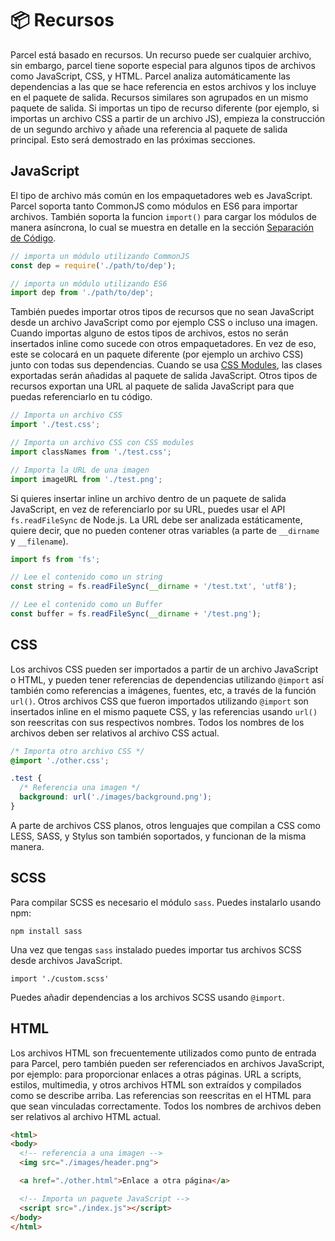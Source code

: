 # 📦 Recursos

Parcel está basado en recursos. Un recurso puede ser cualquier archivo, sin embargo, parcel tiene soporte especial para algunos tipos de archivos como JavaScript, CSS, y HTML. Parcel analiza automáticamente las dependencias a las que se hace referencia en estos archivos y los incluye en el paquete de salida. Recursos similares son agrupados en un mismo paquete de salida. Si importas un tipo de recurso diferente (por ejemplo, si importas un archivo CSS a partir de un archivo JS), empieza la construcción de un segundo archivo y añade una referencia al paquete de salida principal. Esto será demostrado en las próximas secciones.

## JavaScript

El tipo de archivo más común en los empaquetadores web es JavaScript. Parcel soporta tanto CommonJS como módulos en ES6 para importar archivos. También soporta la funcion `import()` para cargar los módulos de manera asíncrona, lo cual se muestra en detalle en la sección [Separación de Código](code_splitting.html).

```javascript
// importa un módulo utilizando CommonJS
const dep = require('./path/to/dep');

// importa un módulo utilizando ES6
import dep from './path/to/dep';
```

También puedes importar otros tipos de recursos que no sean JavaScript desde un archivo JavaScript como por ejemplo CSS o incluso una imagen. Cuando importas alguno de estos tipos de archivos, estos no serán insertados inline como sucede con otros empaquetadores. En vez de eso, este se colocará en un paquete diferente (por ejemplo un archivo CSS) junto con todas sus dependencias. Cuando se usa [CSS Modules](https://github.com/css-modules/css-modules), las clases exportadas serán añadidas al paquete de salida JavaScript. Otros tipos de recursos exportan una URL al paquete de salida JavaScript para que puedas referenciarlo en tu código.

```javascript
// Importa un archivo CSS
import './test.css';

// Importa un archivo CSS con CSS modules
import classNames from './test.css';

// Importa la URL de una imagen
import imageURL from './test.png';
```

Si quieres insertar inline un archivo dentro de un paquete de salida JavaScript, en vez de referenciarlo por su URL, puedes usar el API `fs.readFileSync` de Node.js. La URL debe ser analizada estáticamente, quiere decir, que no pueden contener otras variables (a parte de `__dirname` y `__filename`).

```javascript
import fs from 'fs';

// Lee el contenido como un string
const string = fs.readFileSync(__dirname + '/test.txt', 'utf8');

// Lee el contenido como un Buffer
const buffer = fs.readFileSync(__dirname + '/test.png');
```

## CSS

Los archivos CSS pueden ser importados a partir de un archivo JavaScript o HTML, y pueden tener referencias de dependencias utilizando `@import` así también como referencias a imágenes, fuentes, etc, a través de la función `url()`. Otros archivos CSS que fueron importados utilizando `@import` son insertados inline en el mismo paquete CSS, y las referencias usando `url()` son reescritas con sus respectivos nombres. Todos los nombres de los archivos deben ser relativos al archivo CSS actual.

```css
/* Importa otro archivo CSS */
@import './other.css';

.test {
  /* Referencia una imagen */
  background: url('./images/background.png');
}
```

A parte de archivos CSS planos, otros lenguajes que compilan a CSS como LESS, SASS, y Stylus son también soportados, y funcionan de la misma manera.

## SCSS

Para compilar SCSS es necesario el módulo `sass`. Puedes instalarlo usando npm:

```
npm install sass
```

Una vez que tengas `sass` instalado puedes importar tus archivos SCSS desde archivos JavaScript.

```
import './custom.scss'
```

Puedes añadir dependencias a los archivos SCSS usando `@import`.

## HTML

Los archivos HTML son frecuentemente utilizados como punto de entrada para Parcel, pero también pueden ser referenciados en archivos JavaScript, por ejemplo: para proporcionar enlaces a otras páginas. URL a scripts, estilos, multimedia, y otros archivos HTML son extraídos y compilados como se describe arriba. Las referencias son reescritas en el HTML para que sean vinculadas correctamente. Todos los nombres de archivos deben ser relativos al archivo HTML actual.

```html
<html>
<body>
  <!-- referencia a una imagen -->
  <img src="./images/header.png">

  <a href="./other.html">Enlace a otra página</a>

  <!-- Importa un paquete JavaScript -->
  <script src="./index.js"></script>
</body>
</html>
```
